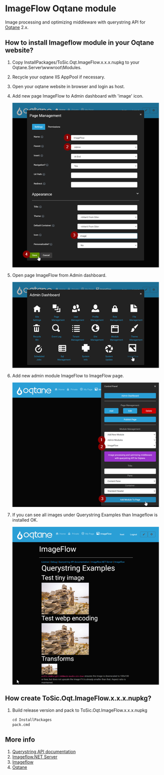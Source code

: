 # ImageFlow Oqtane module

Image processing and optimizing middleware with querystring API for [Oqtane](https://www.oqtane.org/) 2.x.


## How to install Imageflow module in your Oqtane website?

1. Copy InstallPackages/ToSic.Oqt.ImageFlow.x.x.x.nupkg to your Oqtane.Server\wwwroot\Modules\.

1. Recycle your oqtane IIS AppPool if necessary.

1. Open your oqtane website in browser and login as host.

1. Add new page ImageFlow to Admin dashboard with 'image' icon.

    ![](Doc/images/add-page-imageflow.png)

1. Open page ImageFlow from Admin dashboard.

    ![](Doc/images/open-page-imageflow.png)

1. Add new admin module ImageFlow to ImageFlow page.

    ![](Doc/images/add-module-imageflow.png)

1. If you can see all images under Querystring Examples than Imageflow is installed OK.

    ![](Doc/images/imageflow-module.png)


## How create ToSic.Oqt.ImageFlow.x.x.x.nupkg?

1. Build release version and pack to ToSic.Oqt.ImageFlow.x.x.x.nupkg

    ```
    cd InstallPackages
    pack.cmd
    ```

## More info

1. [Querystring API documentation](https://docs.imageflow.io/querystring/introduction.html)
1. [Imageflow.NET Server](https://github.com/imazen/imageflow-dotnet-server)
1. [Imageflow](https://www.imageflow.io/)
1. [Oqtane](https://github.com/oqtane/oqtane.framework)
